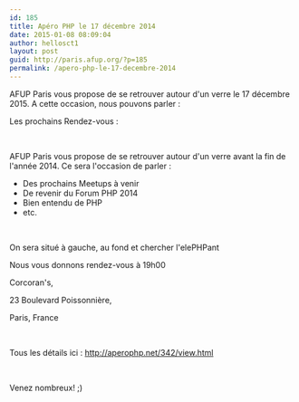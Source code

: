 ```yaml
---
id: 185
title: Apéro PHP le 17 décembre 2014
date: 2015-01-08 08:09:04
author: hellosct1
layout: post
guid: http://paris.afup.org/?p=185
permalink: /apero-php-le-17-decembre-2014
---
```

AFUP Paris vous propose de se retrouver autour d'un verre le 17 décembre 2015. A cette occasion, nous pouvons parler :

Les prochains Rendez-vous :

&nbsp;
<p class="description">AFUP Paris vous propose de se retrouver autour d'un verre avant la fin de l'année 2014. Ce sera l'occasion de parler :</p>

<ul>
	<li class="description">Des prochains Meetups à venir</li>
	<li class="description">De revenir du Forum PHP 2014</li>
	<li class="description">Bien entendu de PHP</li>
	<li class="description">etc.</li>
</ul>
&nbsp;

On sera situé à gauche, au fond et chercher l'elePHPant

Nous vous donnons rendez-vous à 19h00

Corcoran's,

23 Boulevard Poissonnière,

Paris, France

&nbsp;

Tous les détails ici : <a href="http://aperophp.net/342/view.html">http://aperophp.net/342/view.html</a>

&nbsp;

Venez nombreux! ;)
